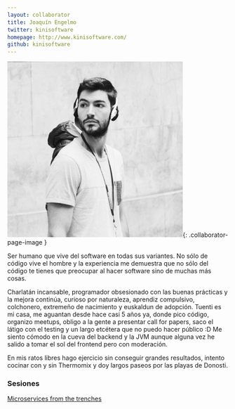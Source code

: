 ```yaml
---
layout: collaborator
title: Joaquín Engelmo
twitter: kinisoftware
homepage: http://www.kinisoftware.com/
github: kinisoftware
---
```

![Joaquín Engelmo](/img/colaboradores/kini.jpg){: .collaborator-page-image }

Ser humano que vive del software en todas sus variantes. No sólo de código vive el hombre y la experiencia me demuestra que no sólo del código te tienes que preocupar al hacer software sino de muchas más cosas.

Charlatán incansable, programador obsesionado con las buenas prácticas y la mejora continúa, curioso por naturaleza, aprendiz compulsivo, colchonero, extremeño de nacimiento y euskaldun de adopción. Tuenti es mi casa, me aguantan desde hace casi 5 años ya, donde pico código, organizo meetups, obligo a la gente a presentar call for papers, saco el látigo con el testing y un largo etcétera que no puedo hacer público :D Me siento cómodo en la cueva del backend y la JVM aunque alguna vez he salido a tomar el sol del frontend pero con moderación.

En mis ratos libres hago ejercicio sin conseguir grandes resultados, intento cocinar con y sin Thermomix y doy largos paseos por las playas de Donosti.

### Sesiones

[Microservices from the trenches](/2018-06-06-microservices-from-the-trenches)
